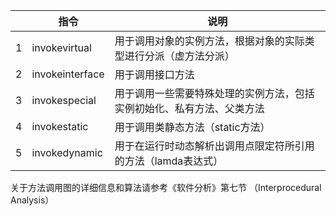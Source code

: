 |    | 指令 | 说明 |
|----|----|----|
| 1 | invokevirtual | 用于调用对象的实例方法，根据对象的实际类型进行分派（虚方法分派） |
| 2 | invokeinterface | 用于调用接口方法 |
| 3 | invokespecial | 用于调用一些需要特殊处理的实例方法，包括实例初始化、私有方法、父类方法 |
| 4 | invokestatic | 用于调用类静态方法（static方法）|
| 5 | invokedynamic | 用于在运行时动态解析出调用点限定符所引用的方法（lamda表达式） |

关于方法调用图的详细信息和算法请参考《软件分析》第七节 （Interprocedural Analysis）